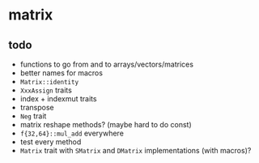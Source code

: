 # matrix

## todo

- functions to go from and to arrays/vectors/matrices
- better names for macros
- `Matrix::identity`
- `XxxAssign` traits
- index + indexmut traits
- transpose
- `Neg` trait
- matrix reshape methods? (maybe hard to do const)
- `f{32,64}::mul_add` everywhere
- test every method
- `Matrix` trait with `SMatrix` and `DMatrix` implementations (with macros)?
